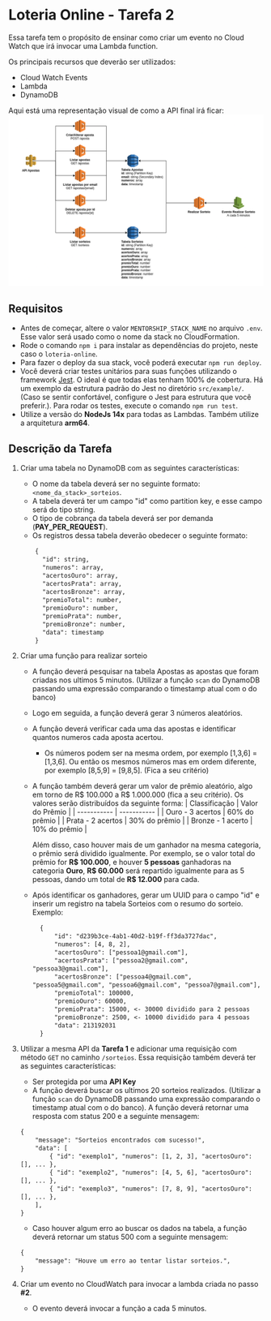 # Loteria Online - Tarefa 2

Essa tarefa tem o propósito de ensinar como criar um evento no Cloud Watch que irá invocar uma Lambda function.

Os principais recursos que deverão ser utilizados:

* Cloud Watch Events
* Lambda
* DynamoDB

Aqui está uma representação visual de como a API final irá ficar:
![Loteria Online API](./images/task2.png)

## Requisitos
* Antes de começar, altere o valor `MENTORSHIP_STACK_NAME` no arquivo `.env`. Esse valor será usado como o nome da stack no CloudFormation.
* Rode o comando `npm i` para instalar as dependências do projeto, neste caso o `loteria-online`.
* Para fazer o deploy da sua stack, você poderá executar `npm run deploy`.
* Você deverá criar testes unitários para suas funções utilizando o framework [Jest](https://jestjs.io/). O ideal é que todas elas tenham 100% de cobertura. Há um exemplo da estrutura padrão do Jest no diretório `src/example/`. (Caso se sentir confortável, configure o Jest para estrutura que você preferir.). Para rodar os testes, execute o comando `npm run test`.
* Utilize a versão do **NodeJs 14x** para todas as Lambdas. Também utilize a arquitetura **arm64**.

## Descrição da Tarefa

1. Criar uma tabela no DynamoDB com as seguintes características:
    * O nome da tabela deverá ser no seguinte formato: `<nome_da_stack>_sorteios`.
    * A tabela deverá ter um campo "id" como partition key, e esse campo será do tipo string.
    * O tipo de cobrança da tabela deverá ser por demanda (**PAY_PER_REQUEST**).
    * Os registros dessa tabela deverão obedecer o seguinte formato:
    ```
        {
          "id": string,
          "numeros": array,
          "acertosOuro": array,
          "acertosPrata": array,
          "acertosBronze": array,
          "premioTotal": number,
          "premioOuro": number,
          "premioPrata": number,
          "premioBronze": number,
          "data": timestamp
        }
    ```

2. Criar uma função para realizar sorteio
    * A função deverá pesquisar na tabela Apostas as apostas que foram criadas nos ultimos 5 minutos. (Utilizar a função `scan` do DynamoDB passando uma expressão comparando o timestamp atual com o do banco)
    * Logo em seguida, a função deverá gerar 3 números aleatórios.
    * A função deverá verificar cada uma das apostas e identificar quantos numeros cada aposta acertou.
        * Os números podem ser na mesma ordem, por exemplo [1,3,6] = [1,3,6]. Ou então os mesmos números mas em ordem diferente, por exemplo [8,5,9] = [9,8,5]. (Fica a seu critério)
    * A função também deverá gerar um valor de prêmio aleatório, algo em torno de R$ 100.000 a R$ 1.000.000 (fica a seu critério). Os valores serão distribuídos da seguinte forma:
        | Classificação | Valor do Prêmio |
        | ----------- | ----------- |
        | Ouro - 3 acertos | 60% do prêmio |
        | Prata - 2 acertos | 30% do prêmio |
        | Bronze - 1 acerto | 10% do prêmio |

        Além disso, caso houver mais de um ganhador na mesma categoria, o prêmio será dividido igualmente. Por exemplo, se o valor total do prêmio for **R$ 100.000**, e houver **5 pessoas** ganhadoras na categoria **Ouro**, **R$ 60.000** será repartido igualmente para as 5 pessoas, dando um total de **R$ 12.000** para cada.
    * Após identificar os ganhadores, gerar um UUID para o campo "id" e inserir um registro na tabela Sorteios com o resumo do sorteio. Exemplo:
        ```
          {
              "id": "d239b3ce-4ab1-40d2-b19f-ff3da3727dac",
              "numeros": [4, 8, 2],
              "acertosOuro": ["pessoa1@gmail.com"],
              "acertosPrata": ["pessoa2@gmail.com", "pessoa3@gmail.com"],
              "acertosBronze": ["pessoa4@gmail.com", "pessoa5@gmail.com", "pessoa6@gmail.com", "pessoa7@gmail.com"],
              "premioTotal": 100000,
              "premioOuro": 60000,
              "premioPrata": 15000, <- 30000 dividido para 2 pessoas
              "premioBronze": 2500, <- 10000 dividido para 4 pessoas
              "data": 213192031
          }
        ```

3. Utilizar a mesma API da **Tarefa 1** e adicionar uma requisição com método `GET` no caminho `/sorteios`. Essa requisição também deverá ter as seguintes características:
    * Ser protegida por uma **API Key**
    * A função deverá buscar os ultimos 20 sorteios realizados. (Utilizar a função `scan` do DynamoDB passando uma expressão comparando o timestamp atual com o do banco). A função deverá retornar uma resposta com status 200 e a seguinte mensagem:
    ```
    {
        "message": "Sorteios encontrados com sucesso!",
        "data": [
            { "id": "exemplo1", "numeros": [1, 2, 3], "acertosOuro": [], ... },
            { "id": "exemplo2", "numeros": [4, 5, 6], "acertosOuro": [], ... },
            { "id": "exemplo3", "numeros": [7, 8, 9], "acertosOuro": [], ... },
        ],
    }
    ```
    * Caso houver algum erro ao buscar os dados na tabela, a função deverá retornar um status 500 com a seguinte mensagem:
    ```
    {
        "message": "Houve um erro ao tentar listar sorteios.",
    } 

4. Criar um evento no CloudWatch para invocar a lambda criada no passo **#2**.
    * O evento deverá invocar a função a cada 5 minutos.
